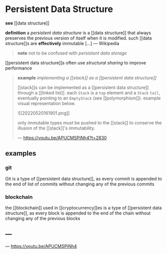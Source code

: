 # Persistent Data Structure

**see** [[data structure]]

**definition** a _persistent data structure_ is a [[data structure]] that always preserves the previous version of itself when it is modified. such [[data structure]]s are **effectively** immutable [...] &mdash; Wikipedia

> **note** not to be confused with _persistent data storage_

[[persistent data structure]]s often use _structural sharing_ to improve performance

> **example** _implementing a [[stack]] as a [[persistent data structure]]_
>
> [[stack]]s can be implemented as a [[persistent data structure]] through a [[linked list]]. each `Stack` is a `top` element and a `Stack` `tail`, eventually pointing to an `EmptyStack` (see [[polymorphism]]). example visual representation below.
>
> ![[20220520161901.png]]
>
> only immutable types must be pushed to the [[stack]] to conserve the illusion of the [[stack]]'s immutability.
>
> &mdash; <https://youtu.be/APUCMSPiNh4?t=2830>

## examples

### git

Git is a type of [[persistent data structure]], as every commit is appended to the end of list of commits without changing any of the previous commits

### blockchain

the [[blockchain]] used in [[cryptocurrency]]es is a type of [[persistent data structure]], as every block is appended to the end of the chain without changing any of the previous blocks

## &mdash;

&mdash; <https://youtu.be/APUCMSPiNh4>
